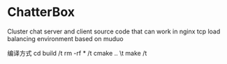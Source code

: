 # ChatterBox
Cluster chat server and client source code that can work in nginx tcp load balancing environment based on muduo

编译方式
cd build /t
rm -rf * /t
cmake .. \t
make     /t
